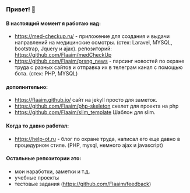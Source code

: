### Привет! :wave:
#### В настоящий момент я работаю над:
- https://med-checkup.ru/ - приложение для создания и выдачи направлений на медицинские осмотры. (стек: Laravel, MYSQL, bootstrap, Jquery и ajax).  репозиторий: https://github.com/Flaaim/medCheckUp
- https://github.com/Flaaim/prsng_news - парсинг новостей по охране труда с разных сайтов и отправка их в телеграм канал с помощью бота. (стек: PHP, MYSQL)

#### дополнительно:
 - https://flaaim.github.io/ сайт на jekyll просто для заметок. 
 - https://github.com/Flaaim/php-skeleton скелет для проекта на php
 - https://github.com/Flaaim/slim_template Шаблон для slim.

#### Когда то давно работал: 
- https://help-ot.ru - блог по охране труда, написал его еще давно в процедурном стиле. (PHP, mysql, немного ajax и javascript)

#### Остальные репозитории это: 
- мои наработки, заметки и т.д.
- учебные проекты
- тестовые задания (https://github.com/Flaaim/feedback)
